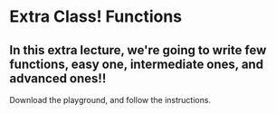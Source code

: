 
#  Extra Class! Functions 
## In this extra lecture, we're going to write few functions, easy one, intermediate ones, and advanced ones!!
Download the playground, and follow the instructions. 

